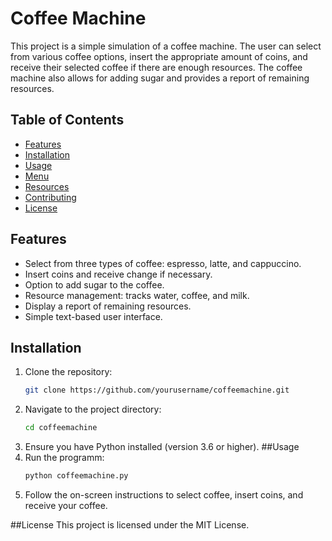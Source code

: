 # Coffee Machine

This project is a simple simulation of a coffee machine. The user can select from various coffee options, insert the appropriate amount of coins, and receive their selected coffee if there are enough resources. The coffee machine also allows for adding sugar and provides a report of remaining resources.

## Table of Contents
- [Features](#features)
- [Installation](#installation)
- [Usage](#usage)
- [Menu](#menu)
- [Resources](#resources)
- [Contributing](#contributing)
- [License](#license)

## Features
- Select from three types of coffee: espresso, latte, and cappuccino.
- Insert coins and receive change if necessary.
- Option to add sugar to the coffee.
- Resource management: tracks water, coffee, and milk.
- Display a report of remaining resources.
- Simple text-based user interface.

## Installation
1. Clone the repository:
   ```bash
   git clone https://github.com/yourusername/coffeemachine.git
   ```
2. Navigate to the project directory:
   ```bash
   cd coffeemachine
   ```
3. Ensure you have Python installed (version 3.6 or higher).
##Usage
1. Run the programm:
   ```bash
   python coffeemachine.py
   ```
3. Follow the on-screen instructions to select coffee, insert coins, and receive your coffee.

##License
This project is licensed under the MIT License. 

